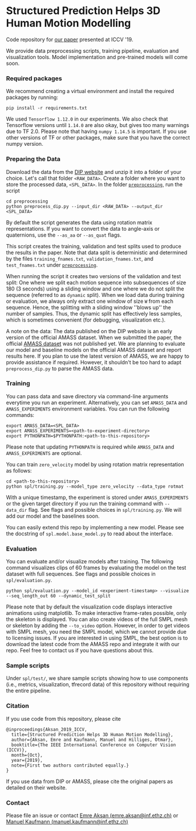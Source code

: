 # Structured Prediction Helps 3D Human Motion Modelling 
Code repository for [our paper](https://ait.ethz.ch/projects/2019/spl/) presented at ICCV '19. 

We provide data preprocessing scripts, training pipeline, evaluation and visualization tools. Model implementation and pre-trained models will come soon. 

### Required packages
We recommend creating a virtual environment and install the required packages by running:
```
pip install -r requirements.txt
```
We used `Tensorflow 1.12.0` in our experiments. We also check that Tensorflow versions until `1.14.0` are also okay, but gives too many warnings due to TF 2.0. 
Please note that having `numpy 1.14.5` is important. If you use other versions of TF or other packages, make sure that you have the correct numpy version.  

### Preparing the Data
Download the data from the [DIP website](http://dip.is.tue.mpg.de/) and unzip it into a folder of your choice. Let's call that folder `<RAW_DATA>`. Create a folder where you want to store the processed data, `<SPL_DATA>`. In the folder [`preprocessing`](./preprocessing), run the script

```
cd preprocessing
python preprocess_dip.py --input_dir <RAW_DATA> --output_dir <SPL_DATA>
```

By default the script generates the data using rotation matrix representations. If you want to convert the data to angle-axis or quaternions, use the `--as_aa` or `--as_quat` flags.

This script creates the training, validation and test splits used to produce the results in the paper. Note that data split is deterministic and determined by the files `training_fnames.txt`, `validation_fnames.txt`, and `test_fnames.txt` under [`preprocessing`](./preprocessing).

When running the script it creates two versions of the validation and test split: One where we split each motion sequence into subsequences of size 180 (3 seconds) using a sliding window and one where we do not split the sequence (referred to as `dynamic` split). When we load data during training or evaluation, we always only extract one window of size `W` from each sequence. Hence, the splitting with a sliding window ''blows up'' the number of samples. Thus, the dynamic split has effectively less samples, which is sometimes convenient (for debugging, visualization etc.).

A note on the data: The data published on the DIP website is an early version of the official AMASS dataset. When we submitted the paper, the official [AMASS dataset](https://amass.is.tue.mpg.de/) was not published yet. We are planning to evaluate our model and baseline models on the official AMASS dataset and report results here. 
If you plan to use the latest version of AMASS, we are happy to provide assistance if required. However, it shouldn't be too hard to adapt `preprocess_dip.py` to parse the AMASS data. 

### Training
You can pass data and save directory via command-line arguments everytime you run an experiment. Alternatively, you can set `AMASS_DATA` and `AMASS_EXPERIMENTS` environment variables. You can run the following commands:
```
export AMASS_DATA=<SPL_DATA>
export AMASS_EXPERIMENTS=<path-to-experiment-directory>
export PYTHONPATH=$PYTHONPATH:<path-to-this-repository>
```
Please note that updating `PYTHONPATH` is required while `AMASS_DATA` and `AMASS_EXPERIMENTS` are optional.

You can train `zero_velocity` model by using rotation matrix representation as follows: 
```
cd <path-to-this-repository>
python spl/training.py --model_type zero_velocity --data_type rotmat
```
With a unique timestamp, the experiment is stored under `AMASS_EXPERIMENTS` or the given target directory if you run the training command with `--data_dir` flag.
See flags and possible choices in `spl/training.py`. We will add our model and the baselines soon.

You can easily extend this repo by implementing a new model. Please see the docstring of `spl.model.base_model.py` to read about the interface.

### Evaluation
You can evaluate and/or visualize models after training. The following command visualizes clips of 60 frames by evaluating the model on the test dataset with full sequences.
See flags and possible choices in `spl/evaluation.py`. 
```
python spl/evaluation.py --model_id <experiment-timestamp> --visualize --seq_length_out 60 --dynamic_test_split
```

Please note that by default the visualization code displays interactive animations using matplotlib. To make interactive frame-rates possible, only the skeleton is displayed. You can also create videos of the full SMPL mesh or skeleton by adding the `--to_video` option. However, in order to get videos with SMPL mesh, you need the SMPL model, which we cannot provide due to licensing issues. If you are interested in using SMPL, the best option is to download the latest code from the AMASS repo and integrate it with our repo. Feel free to contact us if you have questions about this.

### Sample scripts
Under `spl/test/`, we share sample scripts showing how to use components (i.e., metrics, visualization, tfrecord data) of this repository without requiring the entire pipeline.   

### Citation
If you use code from this repository, please cite 

```
@inproceedings{Aksan_2019_ICCV,
  title={Structured Prediction Helps 3D Human Motion Modelling},
  author={Aksan, Emre and Kaufmann, Manuel and Hilliges, Otmar},
  booktitle={The IEEE International Conference on Computer Vision (ICCV)},
  month={Oct},
  year={2019},
  note={First two authors contributed equally.}
}
```

If you use data from DIP or AMASS, please cite the original papers as detailed on their website.

### Contact
Please file an issue or contact [Emre Aksan (emre.aksan@inf.ethz.ch)](mailto:emre.aksan@inf.ethz.ch) or [Manuel Kaufmann (manuel.kaufmann@inf.ethz.ch)](mailto:manuel.kaufmann@inf.ethz.ch)
